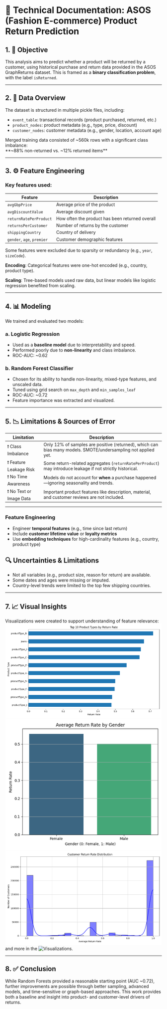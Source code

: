 # 📘 Technical Documentation: ASOS (Fashion E-commerce) Product Return Prediction

## 1. 🎯 Objective

This analysis aims to predict whether a product will be returned by a customer, using historical purchase and return data provided in the ASOS GraphReturns dataset. This is framed as a **binary classification problem**, with the label `isReturned`.

---

## 2. 📂 Data Overview

The dataset is structured in multiple pickle files, including:
- `event_table`: transactional records (product purchased, returned, etc.)
- `product_nodes`: product metadata (e.g., type, price, discount)
- `customer_nodes`: customer metadata (e.g., gender, location, account age)

Merged training data consisted of ~560k rows with a significant class imbalance:  
**~88% non-returned vs. ~12% returned items**

---

## 3. ⚙️ Feature Engineering

### Key features used:
| Feature | Description |
|--------|-------------|
| `avgGbpPrice` | Average price of the product |
| `avgDiscountValue` | Average discount given |
| `returnRatePerProduct` | How often the product has been returned overall |
| `returnsPerCustomer` | Number of returns by the customer |
| `shippingCountry` | Country of delivery |
| `gender`, `age`, `premier` | Customer demographic features |

Some features were excluded due to sparsity or redundancy (e.g., `year`, `sizeCode`).

**Encoding**: Categorical features were one-hot encoded (e.g., country, product type).

**Scaling**: Tree-based models used raw data, but linear models like logistic regression benefited from scaling.

---

## 4. 📊 Modeling

We trained and evaluated two models:

### a. Logistic Regression
- Used as a **baseline model** due to interpretability and speed.
- Performed poorly due to **non-linearity** and class imbalance.
- ROC-AUC: ~0.62

### b. Random Forest Classifier
- Chosen for its ability to handle non-linearity, mixed-type features, and unscaled data.
- Tuned using grid search on `max_depth` and `min_samples_leaf`
- ROC-AUC: ~0.72
- Feature importance was extracted and visualized.

---

## 5. 📉 Limitations & Sources of Error

| Limitation | Description |
|------------|-------------|
| ❗ Class Imbalance | Only 12% of samples are positive (returned), which can bias many models. SMOTE/undersampling not applied yet. |
| ❗ Feature Leakage Risk | Some return-related aggregates (`returnRatePerProduct`) may introduce leakage if not strictly historical. |
| ❗ No Time Awareness | Models do not account for **when** a purchase happened—ignoring seasonality and trends. |
| ❗ No Text or Image Data | Important product features like description, material, and customer reviews are not included. |

---

### Feature Engineering
- Engineer **temporal features** (e.g., time since last return)
- Include **customer lifetime value** or **loyalty metrics**
- Use **embedding techniques** for high-cardinality features (e.g., country, product type)

## 🔍 Uncertainties & Limitations

- Not all variables (e.g., product size, reason for return) are available.
- Some dates and ages were missing or imputed.
- Country-level trends were limited to the top few shipping countries.

---

## 7. 📈 Visual Insights

Visualizations were created to support understanding of feature relevance:
 ![Top 10 Product Types by Return Rate](Visualizations/Top%2010%20Product%20Types%20by%20Return%20Rate.png)
 ![Average Return Rate by Age Group](Visualizations/return_rate_by_gender.png)
 ![Average Return Rate by Age Group](Visualizations/return_rate_per_customer.png)
 and more in the ![Visualizations](Visualizations).

---

## 8. ✅ Conclusion

While Random Forests provided a reasonable starting point (AUC ~0.72), further improvements are possible through better sampling, advanced models, and time-sensitive or graph-based approaches. This work provides both a baseline and insight into product- and customer-level drivers of returns.
